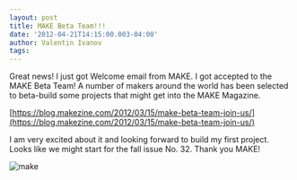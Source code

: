 ```yaml
---
layout: post
title: MAKE Beta Team!!!
date: '2012-04-21T14:15:00.003-04:00'
author: Valentin Ivanov
tags:
---
```

Great news! I just got Welcome email from MAKE. I got accepted to the MAKE Beta Team! A number of makers around the world has been selected to beta-build some projects that might get into the MAKE Magazine.

[https://blog.makezine.com/2012/03/15/make-beta-team-join-us/](https://blog.makezine.com/2012/03/15/make-beta-team-join-us/)

I am very excited about it and looking forward to build my first project. Looks like we might start for the fall issue No. 32. Thank you MAKE!

![make](https://3.bp.blogspot.com/-Mjhr0bw0wzw/T5L5GmN6xsI/AAAAAAAAAWw/ZJ4eReC0vkI/s1600/skull-head.jpg)
